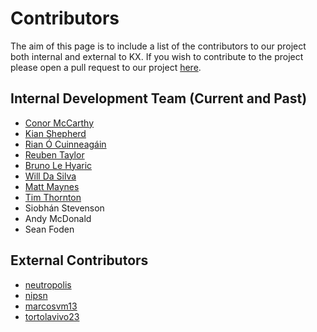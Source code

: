 # Contributors

The aim of this page is to include a list of the contributors to our project both internal and external to KX. If you wish to contribute to the project please open a pull request to our project [here](https://github.com/KxSystems/pykx/pulls).

## Internal Development Team (Current and Past)

- [Conor McCarthy](https://github.com/cmccarthy1)
- [Kian Shepherd](https://github.com/kshepherdkx)
- [Rian Ó Cuinneagáin](https://github.com/rianoc-kx)
- [Reuben Taylor](https://github.com/roobxyz)
- [Bruno Le Hyaric](https://github.com/bu2)
- [Will Da Silva](https://github.com/WillDaSilva)
- [Matt Maynes](https://github.com/mattmaynes)
- [Tim Thornton](https://github.com/igorii)
- Siobhán Stevenson
- Andy McDonald
- Sean Foden

## External Contributors

- [neutropolis](https://github.com/neutropolis)
- [nipsn](https://github.com/nipsn)
- [marcosvm13](https://github.com/marcosvm13)
- [tortolavivo23](https://github.com/tortolavivo23)
